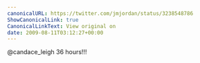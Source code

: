```yaml
---
canonicalURL: https://twitter.com/jmjordan/status/3238548786
ShowCanonicalLink: true
CanonicalLinkText: View original on
date: 2009-08-11T03:12:27+00:00
---
```

@candace_leigh 36 hours!!!